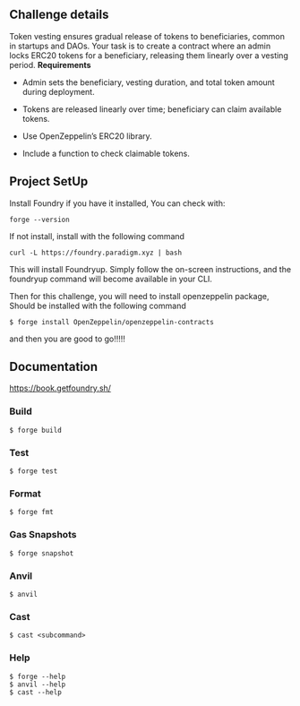 ## Challenge details

Token vesting ensures gradual release of tokens to beneficiaries, common in startups and DAOs. Your task is to create a contract where an admin locks ERC20 tokens for a beneficiary, releasing them linearly over a vesting period.
**Requirements**

- Admin sets the beneficiary, vesting duration, and total token amount during deployment.

- Tokens are released linearly over time; beneficiary can claim available tokens.

- Use OpenZeppelin’s ERC20 library.

- Include a function to check claimable tokens.

## Project SetUp

Install Foundry if you have it installed, You can check with:

```shell
forge --version
```

If not install, install with the following command

```shell
curl -L https://foundry.paradigm.xyz | bash

```

This will install Foundryup. Simply follow the on-screen instructions, and the foundryup command will become available in your CLI.

Then for this challenge, you will need to install openzeppelin package, Should be installed with the following command

```shell
$ forge install OpenZeppelin/openzeppelin-contracts
```

and then you are good to go!!!!!

## Documentation

https://book.getfoundry.sh/

### Build

```shell
$ forge build
```

### Test

```shell
$ forge test
```

### Format

```shell
$ forge fmt
```

### Gas Snapshots

```shell
$ forge snapshot
```

### Anvil

```shell
$ anvil
```

### Cast

```shell
$ cast <subcommand>
```

### Help

```shell
$ forge --help
$ anvil --help
$ cast --help
```
